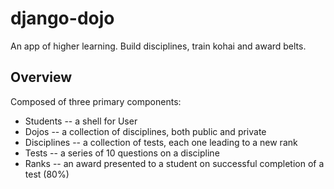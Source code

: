 django-dojo
===========

An app of higher learning. Build disciplines, train kohai and award belts.

Overview
---------

Composed of three primary components:

  * Students -- a shell for User
  * Dojos -- a collection of disciplines, both public and private
  * Disciplines -- a collection of tests, each one leading to a new rank
  * Tests -- a series of 10 questions on a discipline
  * Ranks -- an award presented to a student on successful completion of a test (80%)
